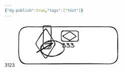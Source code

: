 ```yaml
---
{"dg-publish":true,"tags":["test"]}
---
```


3123
![test.excalidraw.png](img/user/Excalidraw/test.excalidraw.png)